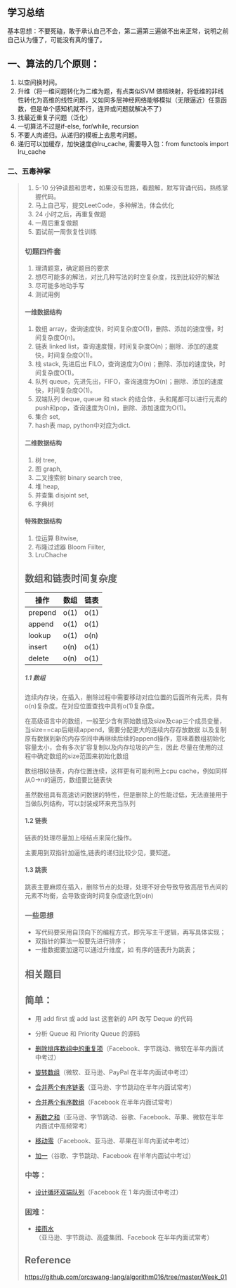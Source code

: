 ## 学习总结

基本思想：不要死磕，敢于承认自己不会，第二遍第三遍做不出来正常，说明之前自己认为懂了，可能没有真的懂了。

## 一、算法的几个原则：

1. 以空间换时间。
2. 升维（将一维问题转化为二维为题，有点类似SVM 做核映射，将低维的非线性转化为高维的线性问题，又如同多层神经网络能够模拟（无限逼近）任意函数，但是单个感知机就不行，连异或问题就解决不了）
3. 找最近重复子问题（泛化）
4. 一切算法不过是if-else, for/while, recursion
5. 不要人肉递归。从递归的模板上去思考问题。
6. 递归可以加缓存，加快速度@lru_cache, 需要导入包：from functools import lru_cache



### 二、五毒神掌

> 1. 5-10 分钟读题和思考，如果没有思路，看题解，默写背诵代码，熟练掌握代码。
> 2. 马上自己写，提交LeetCode，多种解法，体会优化
> 3. 24 小时之后，再重复做题
> 4. 一周后重复做题
> 5. 面试前一周恢复性训练
>
> ### 切题四件套
>
> 1. 理清题意，确定题目的要求
> 2. 想尽可能多的解法，对比几种写法的时空复杂度，找到比较好的解法
> 3. 尽可能多地动手写
> 4. 测试用例
>
> #### 一维数据结构
>
> 1. 数组 array，查询速度快，时间复杂度O(1)，删除、添加的速度慢，时间复杂度O(n)。
> 2. 链表 linked list，查询速度慢，时间复杂度O(n)；删除、添加的速度快，时间复杂度O(1)。
> 3. 栈 stack, 先进后出 FILO，查询速度为O(n)；删除、添加的速度快，时间复杂度O(1)。
> 4. 队列 queue，先进先出，FIFO，查询速度为O(n)；删除、添加的速度快，时间复杂度O(1)。
> 5. 双端队列 deque, queue 和 stack 的结合体，头和尾都可以进行元素的push和pop，查询速度为O(n)，删除、添加速度为O(1)。
> 6. 集合 set,
> 7. hash表 map, python中对应为dict. 
>
> #### 二维数据结构
>
> 1. 树 tree,
> 2. 图 graph,
> 3. 二叉搜索树 binary search tree,
> 4. 堆 heap,
> 5. 并查集 disjoint set,
> 6. 字典树
>
> #### 特殊数据结构
>
> 1. 位运算 Bitwise,
> 2. 布隆过滤器 Bloom Fiilter,
> 3. LruChache
>
> ## 数组和链表时间复杂度
>
> | 操作    | 数组 | 链表 |
> | ------- | ---- | ---- |
> | prepend | o(1) | o(1) |
> | append  | o(1) | o(1) |
> | lookup  | o(1) | o(n) |
> | insert  | o(n) | o(1) |
> | delete  | o(n) | o(1) |
>
> ##### 1.1 数组
>
> 连续内存块，在插入，删除过程中需要移动对应位置的后面所有元素，具有o(n)复杂度。在对应位置查找中具有o(1)复杂度。
>
> 在高级语言中的数组，一般至少含有原始数组及size及cap三个成员变量，当size==cap后继续append，需要分配更大的连续内存存放数据 以及复制原有数据到新的内存空间中再继续后续的append操作，意味着数组初始化容量太小，会有多次扩容复制以及内存垃圾的产生，因此 尽量在使用的过程中确定数组的size范围来初始化数组
>
> 数组相较链表，内存位置连续，这样更有可能利用上cpu cache，例如同样从0->n的遍历，数组要比链表快
>
> 虽然数组具有高速访问数据的特性，但是删除上的性能过低，无法直接用于当做队列结构，可以封装成环来充当队列
>
> #### 1.2 链表
>
> 链表的处理尽量加上哑结点来简化操作。
>
> 主要用到双指针加逼性,链表的递归比较少见，要知道。
>
> #### 1.3 跳表
>
> 跳表主要麻烦在插入，删除节点的处理，处理不好会导致导致高层节点间的元素不均衡，会导致查询时间复杂度退化到o(n)
>
> ### 一些思想
>
> - 写代码要采用自顶向下的编程方式，即先写主干逻辑，再写具体实现；
> - 双指针的算法一般要先进行排序；
> - 一维数据要加速可以通过升维度，如 有序的链表升为跳表；
>
> 
>
> ##  相关题目
>
> ## 简单：
>
> - 用 add first 或 add last 这套新的 API 改写 Deque 的代码
> - 分析 Queue 和 Priority Queue 的源码
>
> - [删除排序数组中的重复项](https://leetcode-cn.com/problems/remove-duplicates-from-sorted-array/)（Facebook、字节跳动、微软在半年内面试中考过）
> - [旋转数组](https://leetcode-cn.com/problems/rotate-array/)（微软、亚马逊、PayPal 在半年内面试中考过）
> - [合并两个有序链表](https://leetcode-cn.com/problems/merge-two-sorted-lists/)（亚马逊、字节跳动在半年内面试常考）
> - [合并两个有序数组](https://leetcode-cn.com/problems/merge-sorted-array/)（Facebook 在半年内面试常考）
> - [两数之和](https://leetcode-cn.com/problems/two-sum/)（亚马逊、字节跳动、谷歌、Facebook、苹果、微软在半年内面试中高频常考）
> - [移动零](https://leetcode-cn.com/problems/move-zeroes/)（Facebook、亚马逊、苹果在半年内面试中考过）
> - [加一](https://leetcode-cn.com/problems/plus-one/)（谷歌、字节跳动、Facebook 在半年内面试中考过）
>
> ### 中等：
>
> - [设计循环双端队列](https://leetcode.com/problems/design-circular-deque)（Facebook 在 1 年内面试中考过）
>
> ### 困难：
>
> - [接雨水](https://leetcode.com/problems/trapping-rain-water/)（亚马逊、字节跳动、高盛集团、Facebook 在半年内面试常考）
>
> ## Reference
>
> https://github.com/orcswang-lang/algorithm016/tree/master/Week_01

